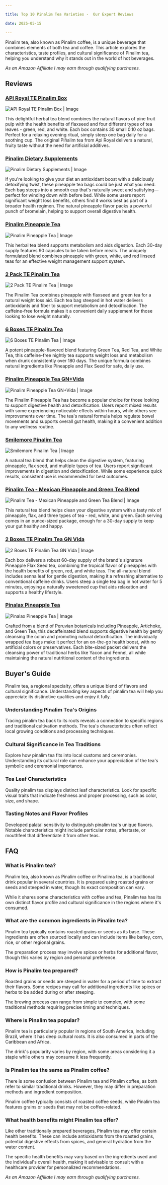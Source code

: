 ```yaml
---

title: Top 10 Pinalim Tea Varieties -  Our Expert Reviews

date: 2025-05-15

---
```


Pinalim tea, also known as Pinalim coffee, is a unique beverage that combines elements of both tea and coffee. This article explores the characteristics, taste profiles, and cultural significance of Pinalim tea, helping you understand why it stands out in the world of hot beverages. 

*As an Amazon Affiliate I may earn through qualifying purchases.*


## Reviews


### [API Royal TE Pinalim Box](https://serp.ly/@bar/amazon/Pinalim+Tea?utm\_term=api-royal-te-pinalim-box)

![API Royal TE Pinalim Box | Image](https://encrypted-tbn2.gstatic.com/shopping?q=tbn:ANd9GcSB-diS-UNEfd0nsEbF54gsE114caGdUlY-DEsYlEpJ--sF\_2DngpNKd-3sd77r0nDU9NcAdJVLEkkERs3c46g51XBzne96ww&usqp=CAY)

This delightful herbal tea blend combines the natural flavors of pine fruit pulp with the health benefits of flaxseed and four different types of tea leaves - green, red, and white. Each box contains 30 small 0.10 oz bags. Perfect for a relaxing evening ritual, simply steep one bag daily for a soothing cup. The original Piñalim tea from Api Royal delivers a natural, fruity taste without the need for artificial additives. 


### [Pinalim Dietary Supplements](https://serp.ly/@bar/amazon/Pinalim+Tea?utm\_term=pinalim-dietary-supplements)

![Pinalim Dietary Supplements | Image](https://encrypted-tbn1.gstatic.com/shopping?q=tbn:ANd9GcSyZAK0gsmneVvM5mh9crja10kWPegAHSlD0xwF3eGW6eUFGg-lUVlcAlwUuZ3az2OSZw6zPv2c3\_ZfxM5O7pdAIrxOO9KL&usqp=CAY)

If you're looking to give your diet an antioxidant boost with a deliciously detoxifying twist, these pineapple tea bags could be just what you need. Each bag steeps into a smooth cup that's naturally sweet and satisfying—perfect for winding down with before bed. While some users report significant weight loss benefits, others find it works best as part of a broader health regimen. The natural pineapple flavor packs a powerful punch of bromelain, helping to support overall digestive health. 


### [Pinalim Pineapple Tea](https://serp.ly/@bar/amazon/Pinalim+Tea?utm\_term=pinalim-pineapple-tea)

![Pinalim Pineapple Tea | Image](https://encrypted-tbn2.gstatic.com/shopping?q=tbn:ANd9GcSy5kPe56\_XanpuIlP-h0gfZcnZcXiAYtUF0c66zG8tO39lAGCzAL14NBYg40i4P2WiSIfCc6EHoP0iCB\_U975LKqK9RdkMag&usqp=CAY)

This herbal tea blend supports metabolism and aids digestion. Each 30-day supply features 90 capsules to be taken before meals. The uniquely formulated blend combines pineapple with green, white, and red linseed teas for an effective weight management support system. 


### [2 Pack TE Pinalim Tea](https://serp.ly/@bar/amazon/Pinalim+Tea?utm\_term=2-pack-te-pinalim-tea)

![2 Pack TE Pinalim Tea | Image](https://encrypted-tbn2.gstatic.com/shopping?q=tbn:ANd9GcR9TjhkAwav9KWVUDAaRW9MGianf6lhhMJ2Q-aiGpYeHHn55YSO-pkupsJ6OYjkK-ogyLkprV1wOveyTNTRoMjAAhMfyTX5Cg&usqp=CAY)

The Pinalim Tea combines pineapple with flaxseed and green tea for a natural weight loss aid. Each tea bag steeped in hot water delivers antioxidants and fiber to support metabolism and detoxification. The caffeine-free formula makes it a convenient daily supplement for those looking to lose weight naturally. 


### [6 Boxes TE Pinalim Tea](https://serp.ly/@bar/amazon/Pinalim+Tea?utm\_term=6-boxes-te-pinalim-tea)

![6 Boxes TE Pinalim Tea | Image](https://encrypted-tbn0.gstatic.com/shopping?q=tbn:ANd9GcSN7eurU-zic5PvJpTlL5PdzEVapHBgDXGuLs2w-5qu1scpu5dQRw\_veLMLOYoQuYourTEY0y5wxGLat1vsaSxevLkhkiDjOQ&usqp=CAY)

A potent pineapple-flavored blend featuring Green Tea, Red Tea, and White Tea, this caffeine-free nightly tea supports weight loss and metabolism when drunk consistently over 180 days. The unique formula combines natural ingredients like Pineapple and Flax Seed for safe, daily use. 


### [Pinalim Pineapple Tea GN+Vida](https://serp.ly/@bar/amazon/Pinalim+Tea?utm\_term=pinalim-pineapple-tea-gnvida)

![Pinalim Pineapple Tea GN+Vida | Image](https://encrypted-tbn1.gstatic.com/shopping?q=tbn:ANd9GcQoCDqY8Abhc1GuKAaIlqzIahSz5OWZA5s50IcKQqzbBGMIi6P2eoEU\_pj9L\_\_xBm\_wStMfNxBXT2VIDsI\_gMW-7b9O9bTC1A&usqp=CAY)

The Pinalim Pineapple Tea has become a popular choice for those looking to support digestive health and detoxification. Users report mixed results with some experiencing noticeable effects within hours, while others see improvements over time. The tea's natural formula helps regulate bowel movements and supports overall gut health, making it a convenient addition to any wellness routine. 


### [Smilemore Pinalim Tea](https://serp.ly/@bar/amazon/Pinalim+Tea?utm\_term=smilemore-pinalim-tea)

![Smilemore Pinalim Tea | Image](https://encrypted-tbn3.gstatic.com/shopping?q=tbn:ANd9GcQ8ERQC9tDQBDebXaZjZRogj\_NH5S01i-Fu13pRWasFPhnLSB9O6R\_qDNLAe98NbZO0jtTPGCSDATjwfhQGbglbAqjkl\_GOvfYjI9wyg0Nb1wRwRjXwn0tK&usqp=CAY)

A natural tea blend that helps clean the digestive system, featuring pineapple, flax seed, and multiple types of tea. Users report significant improvements in digestion and detoxification. While some experience quick results, consistent use is recommended for best outcomes. 


### [Pinalim Tea - Mexican Pineapple and Green Tea Blend](https://serp.ly/@bar/amazon/Pinalim+Tea?utm\_term=pinalim-tea-mexican-pineapple-and-green-tea-blend)

![Pinalim Tea - Mexican Pineapple and Green Tea Blend | Image](https://encrypted-tbn3.gstatic.com/shopping?q=tbn:ANd9GcQ04ivV1yqBdy1cVT2x5XuJ5gHhprMn5w\_uG\_\_-3KcXJf1a\_mdlOp8Gc5neAbgliHA4AIprI0zOe6HC\_E3hQlNkc3fPHFdeWQ&usqp=CAY)

This natural tea blend helps clean your digestive system with a tasty mix of pineapple, flax, and three types of tea - red, white, and green. Each serving comes in an ounce-sized package, enough for a 30-day supply to keep your gut healthy and happy. 


### [2 Boxes TE Pinalim Tea GN Vida](https://serp.ly/@bar/amazon/Pinalim+Tea?utm\_term=2-boxes-te-pinalim-tea-gn-vida)

![2 Boxes TE Pinalim Tea GN Vida | Image](https://encrypted-tbn3.gstatic.com/shopping?q=tbn:ANd9GcSAXwGuGbd4340nu3CtFUj\_M98359GsCm72MFjPPNTu9jMpBzdMrFKjUPPqOzpW1MDqjdZh2nGmEJeLaat3tRo8J8Jz9x9l&usqp=CAY)

Each box delivers a robust 60-day supply of the brand's signature Pineapple Flax Seed tea, combining the tropical flavor of pineapples with the health benefits of green, red, and white teas. The all-natural blend includes senna leaf for gentle digestion, making it a refreshing alternative to conventional caffeine drinks. Users steep a single tea bag in hot water for 5 minutes, enjoying a naturally sweetened cup that aids relaxation and supports a healthy lifestyle. 


### [Pinalax Pineapple Tea](https://serp.ly/@bar/amazon/Pinalim+Tea?utm\_term=pinalax-pineapple-tea)

![Pinalax Pineapple Tea | Image](https://encrypted-tbn3.gstatic.com/shopping?q=tbn:ANd9GcQOwJ7f6eX4-mYrVw1lp\_c57mSSYc5Z3JavyNhFnB-yKqXPqKq5skrB13nb5gtF7qP\_3V\_7o2\_kewOdTtqesjnwtjGw-vKs&usqp=CAY)

Crafted from a blend of Peruvian botanicals including Pineapple, Artichoke, and Green Tea, this decaffeinated blend supports digestive health by gently cleansing the colon and promoting natural detoxification. The individually wrapped tea bags make it perfect for an on-the-go health boost, with no artificial colors or preservatives. Each bite-sized packet delivers the cleansing power of traditional herbs like Yacon and Fennel, all while maintaining the natural nutritional content of the ingredients. 


## Buyer's Guide

Pinalim tea, a regional specialty, offers a unique blend of flavors and cultural significance. Understanding key aspects of pinalim tea will help you appreciate its distinctive qualities and enjoy it fully. 


### Understanding Pinalim Tea's Origins

Tracing pinalim tea back to its roots reveals a connection to specific regions and traditional cultivation methods. The tea's characteristics often reflect local growing conditions and processing techniques. 


### Cultural Significance in Tea Traditions

Explore how pinalim tea fits into local customs and ceremonies. Understanding its cultural role can enhance your appreciation of the tea's symbolic and ceremonial importance. 


### Tea Leaf Characteristics

Quality pinalim tea displays distinct leaf characteristics. Look for specific visual traits that indicate freshness and proper processing, such as color, size, and shape. 


### Tasting Notes and Flavor Profiles

Developed palatal sensitivity to distinguish pinalim tea's unique flavors. Notable characteristics might include particular notes, aftertaste, or mouthfeel that differentiate it from other teas. 


## FAQ


### What is Pinalim tea?

Pinalim tea, also known as Pinalim coffee or Pinalima tea, is a traditional drink popular in several countries. It is prepared using roasted grains or seeds and steeped in water, though its exact composition can vary. 

While it shares some characteristics with coffee and tea, Pinalim tea has its own distinct flavor profile and cultural significance in the regions where it's consumed. 


### What are the common ingredients in Pinalim tea?

Pinalim tea typically contains roasted grains or seeds as its base. These ingredients are often sourced locally and can include items like barley, corn, rice, or other regional grains. 

The preparation process may involve spices or herbs for additional flavor, though this varies by region and personal preference. 


### How is Pinalim tea prepared?

Roasted grains or seeds are steeped in water for a period of time to extract their flavors. Some recipes may call for additional ingredients like spices or herbs to be added during or after steeping. 

The brewing process can range from simple to complex, with some traditional methods requiring precise timing and techniques. 


### Where is Pinalim tea popular?

Pinalim tea is particularly popular in regions of South America, including Brazil, where it has deep cultural roots. It is also consumed in parts of the Caribbean and Africa. 

The drink's popularity varies by region, with some areas considering it a staple while others may consume it less frequently. 


### Is Pinalim tea the same as Pinalim coffee?

There is some confusion between Pinalim tea and Pinalim coffee, as both refer to similar traditional drinks. However, they may differ in preparation methods and ingredient composition. 

Pinalim coffee typically consists of roasted coffee seeds, while Pinalim tea features grains or seeds that may not be coffee-related. 


### What health benefits might Pinalim tea offer?

Like other traditionally prepared beverages, Pinalim tea may offer certain health benefits. These can include antioxidants from the roasted grains, potential digestive effects from spices, and general hydration from the water content. 

The specific health benefits may vary based on the ingredients used and the individual's overall health, making it advisable to consult with a healthcare provider for personalized recommendations. 

*As an Amazon Affiliate I may earn through qualifying purchases.*